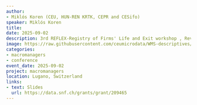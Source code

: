 ```yaml
---
author:
- Miklós Koren (CEU, HUN-REN KRTK, CEPR and CESifo)
speaker: Miklós Koren
title: 
date: 2025-09-02
description: 3rd REFLEX-Registry of Firms' Life and Exit workshop , Review of Economic Studies Annual General Meeting
image: https://raw.githubusercontent.com/ceumicrodata/WMS-descriptives/refs/heads/main/output/fig/tozsde.jpg
categories: 
- macromanagers
- conference
event_date: 2025-09-02
project: macromanagers
location: Lugano, Switzerland
links:
- text: Slides
  url: https://data.snf.ch/grants/grant/209465
---
```

